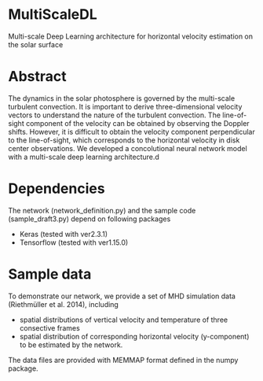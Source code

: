 # MultiScaleDL
Multi-scale Deep Learning architecture for horizontal velocity estimation on the solar surface

# Abstract
The dynamics in the solar photosphere is governed by the multi-scale turbulent convection.
It is important to derive three-dimensional velocity vectors to understand the nature of the turbulent convection.
The line-of-sight component of the velocity can be obtained by observing the Doppler shifts.
However, it is difficult to obtain the velocity component perpendicular to the line-of-sight,
which corresponds to the horizontal velocity in disk center observations.
We developed a concolutional neural network model with a multi-scale deep learning architecture.d

# Dependencies
The network (network_definition.py) and the sample code (sample_draft3.py) depend on following packages
 - Keras (tested with ver2.3.1)
 - Tensorflow (tested with ver1.15.0)

# Sample data
To demonstrate our network, we provide a set of MHD simulation data (Riethmüller et al. 2014), including
 - spatial distributions of vertical velocity and temperature of three consective frames
 - spatial distribution of corresponding horizontal velocity (y-component) to be estimated by the network.

The data files are provided with MEMMAP format defined in the numpy package.

